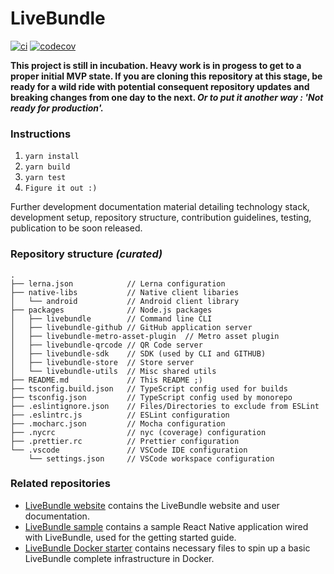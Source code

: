 # LiveBundle

[![ci][1]][2] [![codecov][3]][4]

**This project is still in incubation.
Heavy work is in progess to get to a proper initial MVP state.
If you are cloning this repository at this stage, be ready for a wild ride with potential consequent repository updates and breaking changes from one day to the next. _Or to put it another way : 'Not ready for production'._**

### Instructions

1. `yarn install`
2. `yarn build`
3. `yarn test`
4. `Figure it out :)`

Further development documentation material detailing technology stack, development setup, repository structure, contribution guidelines, testing, publication to be soon released.

### Repository structure _(curated)_

```
.
├── lerna.json            // Lerna configuration
├── native-libs           // Native client libaries
│   └── android           // Android client library
├── packages              // Node.js packages
│   ├── livebundle        // Command line CLI
│   ├── livebundle-github // GitHub application server
│   ├── livebundle-metro-asset-plugin  // Metro asset plugin
│   ├── livebundle-qrcode // QR Code server
│   ├── livebundle-sdk    // SDK (used by CLI and GITHUB)
│   ├── livebundle-store  // Store server
│   └── livebundle-utils  // Misc shared utils
├── README.md             // This README ;)
├── tsconfig.build.json   // TypeScript config used for builds
├── tsconfig.json         // TypeScript config used by monorepo
├── .eslintignore.json    // Files/Directories to exclude from ESLint
├── .eslintrc.js          // ESLint configuration
├── .mocharc.json         // Mocha configuration
├── .nycrc                // nyc (coverage) configuration
├── .prettier.rc          // Prettier configuration
└── .vscode               // VSCode IDE configuration
    └── settings.json     // VSCode workspace configuration
```

### Related repositories

- [LiveBundle website](https://github.com/electrode-io/livebundle-website) contains the LiveBundle website and user documentation.
- [LiveBundle sample](https://github.com/electrode-io/livebundle-sample) contains a sample React Native application wired with LiveBundle, used for the getting started guide.
- [LiveBundle Docker starter](https://github.com/electrode-io/livebundle-docker-starter) contains necessary files to spin up a basic LiveBundle complete infrastructure in Docker.

[1]: https://github.com/electrode-io/livebundle/workflows/ci/badge.svg
[2]: https://github.com/electrode-io/livebundle/actions
[3]: https://codecov.io/gh/electrode-io/livebundle/branch/master/graph/badge.svg?token=97VWVN63G0
[4]: https://codecov.io/gh/electrode-io/livebundle
